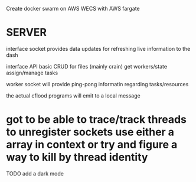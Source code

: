 Create docker swarm on AWS WECS with AWS fargate 

# SERVER 



interface socket 
provides data updates for refreshing live information to the dash 

interface API 
basic CRUD for files (mainly crain)
get workers/state 
assign/manage tasks 

worker socket
will provide ping-pong informatin regarding tasks/resources 



the actual cflood programs will emit to a local message 


# got to be able to trace/track threads to unregister sockets use either a array in context or try and figure a way to kill by thread identity 


TODO add a dark mode  